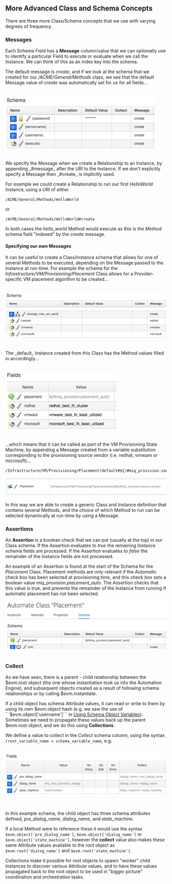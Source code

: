 ## More Advanced Class and Schema Concepts
There are three more Class/Schema concepts that we use with varying degrees of frequency.

### Messages
Each Schema Field has a **Message** column/value that we can optionally use to identify a particular Field to execute or evaluate when we call the Instance. We can think of this as an index key into the schema.

The default message is _create_, and if we look at the schema that we created for our _/ACME/General/Methods_ class, we see that the default Message value of _create_ was automatically set for us for all fields...
<br> <br>

![screenshot](images/screenshot3.png)

<br>
We specify the Message when we create a Relationship to an Instance, by appending _#message_ after the URI to the Instance. If we don't explicitly specify a Message then _#create_ is implicitly used.

For example we could create a Relationship to run our first _HelloWorld_ Instance, using a URI of either

```
/ACME/General/Methods/HelloWorld
```

or

```
/ACME/General/Methods/HelloWorld#create
```

In both cases the _hello\_world_ Method would execute as this is the _Method_ schema field "indexed" by the _create_ message.

#### Specifying our own Messages
It can be useful to create a Class/Instance schema that allows for one of several Methods to be executed, depending on the Message passed to the Instance at run-time. For example the schema for the _Infrastructure/VM/Provisioning/Placement_ Class allows for a Provider-specific VM placement algorithm to be created...
<br> <br>

![screenshot](images/screenshot2.png)

<br>
The _default_ Instance created from this Class has the Method values filled in accordingly...
<br> <br>

![screenshot](images/screenshot4.png)

<br>
...which means that it can be called as part of the VM Provisioning State Machine, by appending a Message created from a variable substitution corresponding to the provisioning source vendor (i.e. redhat, vmware or microsoft)...

```
/Infrastructure/VM/Provisioning/Placement/default#${/#miq_provision.source.vendor}
```
![screenshot](images/screenshot5.png)
<br> <br>
In this way we are able to create a generic Class and Instance definition that contains several Methods, and the choice of which Method to run can be selected dynamically at run-time by using a Message.

### Assertions
An **Assertion** is a boolean check that we can put (usually at the top) in our Class schema. If the Assertion evaluates to _true_ the remaining Instance schema fields are processed. If the Assertion evaluates to _false_ the remainder of the Instance fields are not processed.

An example of an Assertion is found at the start of the Schema for the _Placement_ Class. Placement methods are only relevant if the _Automatic_ check box has been selected at provisioning time, and this check box sets a boolean value _miq\_provision.placement\_auto_. The Assertion checks that this value is true, and prevents the remainder of the Instance from running if automatic placement has not been selected.

![screenshot](images/screenshot1.png)
<br><br>

### Collect
As we have seen, there is a parent - child relationship between the $evm.root object (the one whose instantiation took us into the Automation Engine), and subsequent objects created as a result of following schema relationships or by calling $evm.instantiate.

If a child object has schema Attribute values, it can read or write to them by using its own $evm.object hash (e.g. we saw the use of ```$evm.object['username']``` in [Using Schema Object Variables](../chapter3/using_schema_object_variables.md)). Sometimes we need to propagate these values back up the parent $evm.root object, and we do this using **Collections**.

We define a value to collect in the _Collect_ schema column, using the syntax ```/root_variable_name = schema_variable_name```, e.g.
<br> <br>

![screenshot](images/screenshot6.png)

<br>

In this example schema, the child object has three schema attributes defined, _pre\_dialog\_name_, _dialog\_name_, and _state\_machine_.

If a local Method were to reference these it would use the syntax ```$evm.object['pre_dialog_name']```, ```$evm.object['dialog_name']``` or ```$evm.object['state_machine']```, however the **collect** value also makes these same Attribute values available to the root object as ```$evm.root['dialog_name']``` and ```$evm.root['state_machine']```.

Collections make it possible for root objects to spawn "worker" child Instances to discover various Attribute values, and to have these values propagated back to the root object to be used in "bigger picture" coordination and orchestration tasks.




